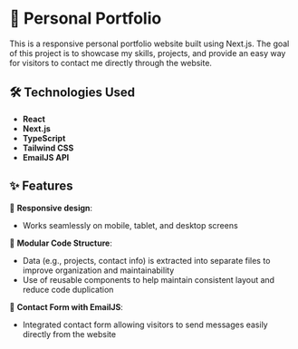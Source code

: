 # 💼 Personal Portfolio

This is a responsive personal portfolio website built using Next.js. The goal of this project is to showcase my skills, projects, and provide an easy way for visitors to contact me directly through the website.

## 🛠 Technologies Used

- **React**
- **Next.js**
- **TypeScript**
- **Tailwind CSS**
- **EmailJS API**

## ✨ Features
🔹 **Responsive design**: 
  - Works seamlessly on mobile, tablet, and desktop screens

🔹 **Modular Code Structure**: 
  - Data (e.g., projects, contact info) is extracted into separate files to improve organization and maintainability
  - Use of reusable components to help maintain consistent layout and reduce code duplication

🔹 **Contact Form with EmailJS**:
  - Integrated contact form allowing visitors to send messages easily directly from the website 
